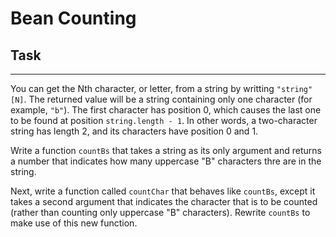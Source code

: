 # Bean Counting

## Task

---

You can get the Nth character, or letter, from a string by writting `"string"[N]`. The returned value will be a string containing only one character (for example, `"b"`). The first character has position 0, which causes the last one to be found at position `string.length - 1`. In other words, a two-character string has length 2, and its characters have position 0 and 1.

Write a function `countBs` that takes a string as its only argument and returns a number that indicates how many uppercase "B" characters thre are in the string.

Next, write a function called `countChar` that behaves like `countBs`, except it takes a second argument that indicates the character that is to be counted (rather than counting only uppercase "B" characters). Rewrite `countBs` to make use of this new function.
